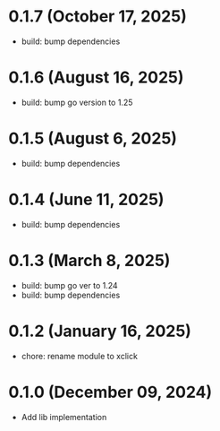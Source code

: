 # 0.1.7 (October 17, 2025)

* build: bump dependencies

# 0.1.6 (August 16, 2025)

* build: bump go version to 1.25

# 0.1.5 (August 6, 2025)

* build: bump dependencies

# 0.1.4 (June 11, 2025)

* build: bump dependencies

# 0.1.3 (March 8, 2025)

* build: bump go ver to 1.24
* build: bump dependencies

# 0.1.2 (January 16, 2025)

* chore: rename module to xclick

# 0.1.0 (December 09, 2024)

* Add lib implementation
